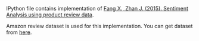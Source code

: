 IPython file contains implementation of [Fang X., Zhan J. (2015). Sentiment Analysis using product review data][1].

Amazon review dataset is used for this implementation.
You can get dataset from [here][2].

[1]: https://journalofbigdata.springeropen.com/articles/10.1186/s40537-015-0015-2
[2]: http://jmcauley.ucsd.edu/data/amazon/
